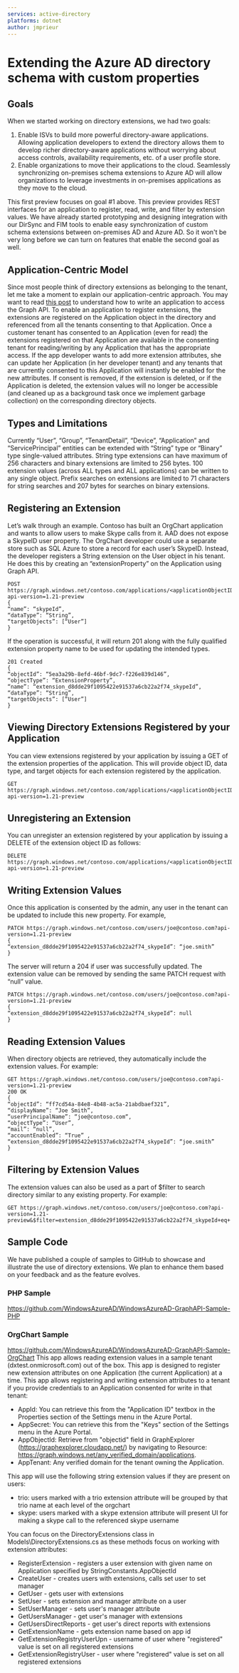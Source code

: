 ```yaml
---
services: active-directory
platforms: dotnet
author: jmprieur
---
```


# Extending the Azure AD directory schema with custom properties


## Goals
When we started working on directory extensions, we had two goals:

1. Enable ISVs to build more powerful directory-aware applications. Allowing application developers to extend the directory allows them to develop richer directory-aware applications without worrying about access controls, availability requirements, etc. of a user profile store.
2. Enable organizations to move their applications to the cloud. Seamlessly synchronizing on-premises schema extensions to Azure AD will allow organizations to leverage investments in on-premises applications as they move to the cloud.

This first preview focuses on goal #1 above. This preview provides REST interfaces for an application to register, read, write, and filter by extension values. We have already started prototyping and designing integration with our DirSync and FIM tools to enable easy synchronization of custom schema extensions between on-premises AD and Azure AD. So it won't be very long before we can turn on features that enable the second goal as well.

## Application-Centric Model
Since most people think of directory extensions as belonging to the tenant, let me take a moment to explain our application-centric approach. You may want to read [this post](http://msdn.microsoft.com/en-us/library/windowsazure/dn151791.aspx) to understand how to write an application to access the Graph API. To enable an application to register extensions, the extensions are registered on the Application object in the directory and referenced from all the tenants consenting to that Application. Once a customer tenant has consented to an Application (even for read) the extensions registered on that Application are available in the consenting tenant for reading/writing by any Application that has the appropriate access. If the app developer wants to add more extension attributes, she can update her Application (in her developer tenant) and any tenants that are currently consented to this Application will instantly be enabled for the new attributes. If consent is removed, if the extension is deleted, or if the Application is deleted, the extension values will no longer be accessible (and cleaned up as a background task once we implement garbage collection) on the corresponding directory objects.

## Types and Limitations
Currently “User”, “Group”, “TenantDetail”, “Device”, “Application” and “ServicePrincipal” entities can be extended with “String” type or “Binary” type single-valued attributes. String type extensions can have maximum of 256 characters and binary extensions are limited to 256 bytes. 100 extension values (across ALL types and ALL applications) can be written to any single object. Prefix searches on extensions are limited to 71 characters for string searches and 207 bytes for searches on binary extensions.

## Registering an Extension
Let’s walk through an example. Contoso has built an OrgChart application and wants to allow users to make Skype calls from it. AAD does not expose a SkypeID user property. The OrgChart developer could use a separate store such as SQL Azure to store a record for each user’s SkypeID. Instead, the developer registers a String extension on the User object in his tenant. He does this by creating an “extensionProperty” on the Application using Graph API.
```
POST https://graph.windows.net/contoso.com/applications/<applicationObjectID>/extensionProperties?api-version=1.21-preview 
{
“name”: “skypeId”,
“dataType”: “String”,
“targetObjects”: [“User”]
}
```
If the operation is successful, it will return 201 along with the fully qualified extension property name to be used for updating the intended types.
```
201 Created
{
“objectId”: “5ea3a29b-8efd-46bf-9dc7-f226e839d146”,
“objectType”: “ExtensionProperty”,
“name”: “extension_d8dde29f1095422e91537a6cb22a2f74_skypeId”,
“dataType”: “String”,         
“targetObjects”: [“User”]
}
```
## Viewing Directory Extensions Registered by your Application
You can view extensions registered by your application by issuing a GET of the extension properties of the application. This will provide object ID, data type, and target objects for each extension registered by the application.
```
GET https://graph.windows.net/contoso.com/applications/<applicationObjectID>/extensionProperties?api-version=1.21-preview 
```
## Unregistering an Extension
You can unregister an extension registered by your application by issuing a DELETE of the extension object ID as follows:
```
DELETE https://graph.windows.net/contoso.com/applications/<applicationObjectID>/extensionProperties/<extensionObjectID>?api-version=1.21-preview 
```
## Writing Extension Values
Once this application is consented by the admin, any user in the tenant can be updated to include this new property. For example,
```
PATCH https://graph.windows.net/contoso.com/users/joe@contoso.com?api-version=1.21-preview 
{
“extension_d8dde29f1095422e91537a6cb22a2f74_skypeId”: “joe.smith”
}
```
The server will return a 204 if user was successfully updated. The extension value can be removed by sending the same PATCH request with “null” value.
```
PATCH https://graph.windows.net/contoso.com/users/joe@contoso.com?api-version=1.21-preview 
{
“extension_d8dde29f1095422e91537a6cb22a2f74_skypeId”: null
}
```
## Reading Extension Values
When directory objects are retrieved, they automatically include the extension values. For example:
```
GET https://graph.windows.net/contoso.com/users/joe@contoso.com?api-version=1.21-preview 
200 OK
{
“objectId”: “ff7cd54a-84e8-4b48-ac5a-21abdbaef321”,
“displayName”: “Joe Smith”,
“userPrincipalName”: “joe@contoso.com“,
“objectType”: “User”,
“mail”: “null”,
“accountEnabled”: “True” ,
“extension_d8dde29f1095422e91537a6cb22a2f74_skypeId”: “joe.smith”
}
```
## Filtering by Extension Values
The extension values can also be used as a part of $filter to search directory similar to any existing property. For example:
```
GET https://graph.windows.net/contoso.com/users/joe@contoso.com?api-version=1.21-preview&$filter=extension_d8dde29f1095422e91537a6cb22a2f74_skypeId+eq+'joe.smith'
```
## Sample Code
We have published a couple of samples to GitHub to showcase and illustrate the use of directory extensions. We plan to enhance them based on your feedback and as the feature evolves.
### PHP Sample
https://github.com/WindowsAzureAD/WindowsAzureAD-GraphAPI-Sample-PHP
### OrgChart Sample
https://github.com/WindowsAzureAD/WindowsAzureAD-GraphAPI-Sample-OrgChart
This app allows reading extension values in a sample tenant (dxtest.onmicrosoft.com) out of the box.
This app is designed to register new extension attributes on one Application (the current Application) at a time. 
This app allows registering and writing extension attributes to a tenant if you provide credentials to an Application consented for write in that tenant:
* AppId: You can retrieve this from the "Application ID" textbox in the Properties section of the Settings menu in the Azure Portal.
* AppSecret: You can retrieve this from the "Keys" section of the Settings menu in the Azure Portal.
* AppObjectId: Retrieve from "objectid" field in GraphExplorer (https://graphexplorer.cloudapp.net/) by navigating to Resource: https://graph.windows.net/any_verified_domain/applications.
* AppTenant: Any verified domain for the tenant owning the Application.

This app will use the following string extension values if they are present on users:
* trio: users marked with a trio extension attribute will be grouped by that trio name at each level of the orgchart
* skype: users marked with a skype extension attribute will present UI for making a skype call to the referenced skype username

You can focus on the DirectoryExtensions class in Models\DirectoryExtensions.cs as these methods focus on working with extension attributes:
* RegisterExtension - registers a user extension with given name on Application specified by StringConstants.AppObjectId
* CreateUser - creates users with extensions, calls set user to set manager
* GetUser - gets user with extensions
* SetUser - sets extension and manager attribute on a user
* SetUserManager - sets user's manager attribute
* GetUsersManager - get user's manager with extensions
* GetUsersDirectReports - get user's direct reports with extensions
* GetExtensionName - gets extension name based on app id
* GetExtensionRegistryUserUpn - username of user where "registered" value is set on all registered extensions
* GetExtensionRegistryUser - user where "registered" value is set on all registered extensions
